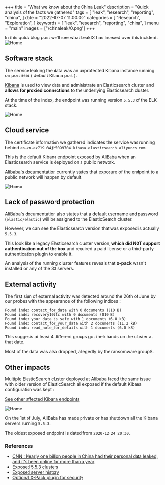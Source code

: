 +++
title = "What we know about the China Leak"
description = "Quick analysis of  the facts we gathered"
tags = [
"leak",
"research",
"reporting",
"china",
]
date = "2022-07-07 11:00:00"
categories = [
"Research",
"Exploration",
]
keywords = [
"leak",
"research",
"reporting",
"china",
]
menu = "main"
images = ["/chinaleak/0.png"]
+++


In this quick blog post we'll see what LeakIX has indexed over this incident.
![Home](/chinaleak/0.png)
<!--more-->

## Software stack

The service leaking the data was an unprotected Kibana instance running on port `5601` ( default Kibana port ).

[Kibana](https://www.elastic.co/kibana/) is used to view data and administrate an Elasticsearch cluster and **allows for proxied connections** to the underlying Elasticsearch cluster.

At the time of the index, the endpoint was running version `5.5.3` of the ELK stack.

![Home](/chinaleak/1.png)

## Cloud service

The certificate information we gathered indicates the service was running behind `es-cn-ex719u34jb5099704.kibana.elasticsearch.aliyuncs.com`.

This is the default Kibana endpoint exposed by AliBaba when an Elasticsearch service is deployed on a public network.

[Alibaba's documentation](https://partners-intl.aliyun.com/help/en/elasticsearch/latest/log-on-to-the-kibana-console) currently states
that exposure of the endpoint to a public network will happen by default.

![Home](/chinaleak/3.png)

## Lack of password protection

AliBaba's documentation also states that a default username and password (`elastic/elastic`) will be assigned to the ElasticSearch cluster.

However, we can see the Elasticsearch version that was exposed is actually `5.5.3`.

This look like a legacy Elasticsearch cluster version, **which did NOT support authentication out of the box** and required a paid license 
or a third-party authentication plugin to enable it.

An analysis of the running cluster features reveals that **x-pack** wasn't installed on any of the 33 servers.

## External activity

The first sign of external activity [was detected around the 26th of June](https://leakix.net/host/101.89.99.234) by our probes with the appearance of the following indices :

```
Found index contact_for_data with 0 documents (810 B)
Found index recovery10btc with 0 documents (810 B)
Found index your_data_is_safe with 1 documents (6.0 kB)
Found index contact_for_your_data with 2 documents (11.2 kB)
Found index read_note_for_details with 1 documents (6.0 kB)
```

This suggests at least 4 different groups got their hands on the cluster at that date.

Most of the data was also dropped, allegedly by the ransomware groupS.

## Other impacts

Multiple ElasticSearch cluster deployed at Alibaba faced the same issue with older version of ElasticSearch all exposed if the default Kibana configuration was kept :

[See other affected Kibana endpoints](https://leakix.net/search?scope=leak&q=%2Bssl.certificate.cn%3A%22kibana.elasticsearch.aliyuncs.com+%22)

![Home](/chinaleak/4.png)

On the 1st of July, AliBaba has made private or has shutdown all the Kibana servers running `5.5.3`.

The oldest exposed endpoint is dated from `2020-12-24 20:30`.

### References

- [CNN : Nearly one billion people in China had their personal data leaked, and it's been online for more than a year](https://edition.cnn.com/2022/07/05/china/china-billion-people-data-leak-intl-hnk/index.html)
- [Exposed 5.5.3 clusters](https://leakix.net/search?scope=leak&q=%2Bssl.certificate.cn%3A%22kibana.elasticsearch.aliyuncs.com+%22)
- [Exposed server history](https://leakix.net/host/101.89.99.234)
- [Optional X-Pack plugin for security](https://www.elastic.co/guide/en/elasticsearch/reference/5.5/installing-xpack-es.html)

